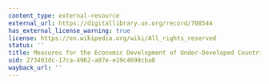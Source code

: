 ```yaml
---
content_type: external-resource
external_url: https://digitallibrary.un.org/record/708544
has_external_license_warning: true
license: https://en.wikipedia.org/wiki/All_rights_reserved
status: ''
title: Measures for the Economic Development of Under-Developed Countries
uid: 273403dc-17ca-4962-a07e-e19c4698cba8
wayback_url: ''
---
```

